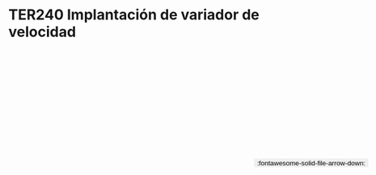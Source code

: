 
# TER240  Implantación de variador de velocidad

<a href='../TER240  Implantación de variador de velocidad.pdf' download>
<button class='md-button -primary' 
id='download-btn' style="position: fixed; top: 10%; right: 20px; 
        transform: translateY(-50%); z-index: 1000;  border: none; ">
:fontawesome-solid-file-arrow-down: 
</button>
</a>

<div 
    id='../TER240  Implantación de variador de velocidad.pdf' 
    data-pdf-url='../TER240  Implantación de variador de velocidad.pdf'
    style=' width: 100%; height: auto;overflow: auto;'>
</div>

